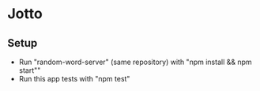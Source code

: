 # Jotto

## Setup
- Run "random-word-server" (same repository) with "npm install && npm start""
- Run this app tests with "npm test"
